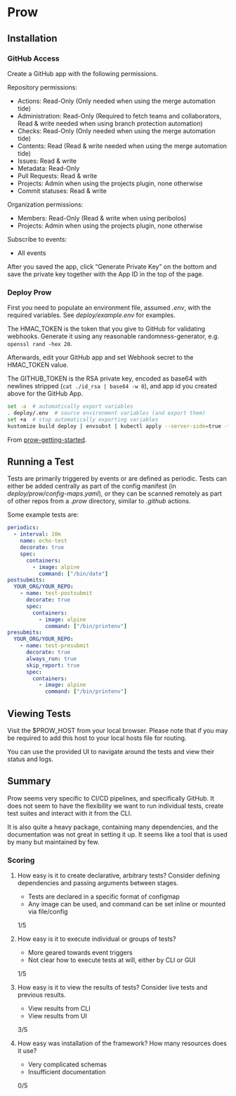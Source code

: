 # Prow

## Installation

### GitHub Access

Create a GitHub app with the following permissions.

Repository permissions:

- Actions: Read-Only (Only needed when using the merge automation tide)
- Administration: Read-Only (Required to fetch teams and collaborators, Read & write needed when using branch protection automation)
- Checks: Read-Only (Only needed when using the merge automation tide)
- Contents: Read (Read & write needed when using the merge automation tide)
- Issues: Read & write
- Metadata: Read-Only
- Pull Requests: Read & write
- Projects: Admin when using the projects plugin, none otherwise
- Commit statuses: Read & write

Organization permissions:

- Members: Read-Only (Read & write when using peribolos)
- Projects: Admin when using the projects plugin, none otherwise

Subscribe to events:

- All events

After you saved the app, click “Generate Private Key” on the bottom and save the private key together with the App ID in the top of the page.

### Deploy Prow

First you need to populate an environment file, assumed _.env_, with the required variables. See _deploy/example.env_ for examples.

The HMAC_TOKEN is the token that you give to GitHub for validating webhooks. Generate it using any reasonable randomness-generator, e.g. `openssl rand -hex 20`.

Afterwards, edit your GitHub app and set Webhook secret to the HMAC_TOKEN value.

The GITHUB_TOKEN is the RSA private key, encoded as base64 with newlines stripped (`cat ./id_rsa | base64 -w 0`), and app id you created above for the GitHub App.

```bash
set -a  # automatically export variables
. deploy/.env  # source environment variables (and export them)
set +a  # stop automatically exporting variables
kustomize build deploy | envsubst | kubectl apply --server-side=true -f -  # substitute templated environment vars and apply manifests
```

From [prow-getting-started](https://docs.prow.k8s.io/docs/getting-started-deploy/).

## Running a Test

Tests are primarily triggered by events or are defined as periodic. Tests can either be added centrally as part of the config manifest (in _deploy/prow/config-maps.yaml_), or they can be scanned remotely as part of other repos from a _.prow_ directory, similar to _.github_ actions.

Some example tests are:

```yaml
periodics:
  - interval: 10m
    name: echo-test
    decorate: true
    spec:
      containers:
        - image: alpine
          command: ["/bin/date"]
postsubmits:
  YOUR_ORG/YOUR_REPO:
    - name: test-postsubmit
      decorate: true
      spec:
        containers:
          - image: alpine
            command: ["/bin/printenv"]
presubmits:
  YOUR_ORG/YOUR_REPO:
    - name: test-presubmit
      decorate: true
      always_run: true
      skip_report: true
      spec:
        containers:
          - image: alpine
            command: ["/bin/printenv"]
```

## Viewing Tests

Visit the $PROW_HOST from your local browser. Please note that if you may be required to add this host to your local hosts file for routing.

You can use the provided UI to navigate around the tests and view their status and logs.

## Summary

Prow seems very specific to CI/CD pipelines, and specifically GitHub. It does not seem to have the flexibility we want to run individual tests, create test suites and interact with it from the CLI.

It is also quite a heavy package, containing many dependencies, and the documentation was not great in setting it up. It seems like a tool that is used by many but maintained by few.

### Scoring

1. How easy is it to create declarative, arbitrary tests? Consider defining dependencies and passing arguments between stages.

   - Tests are declared in a specific format of configmap
   - Any image can be used, and command can be set inline or mounted via file/config

   1/5

2. How easy is it to execute individual or groups of tests?

   - More geared towards event triggers
   - Not clear how to execute tests at will, either by CLI or GUI

   1/5

3. How easy is it to view the results of tests? Consider live tests and previous results.

   - View results from CLI
   - View results from UI

   3/5

4. How easy was installation of the framework? How many resources does it use?

   - Very complicated schemas
   - Insufficient documentation

   0/5
